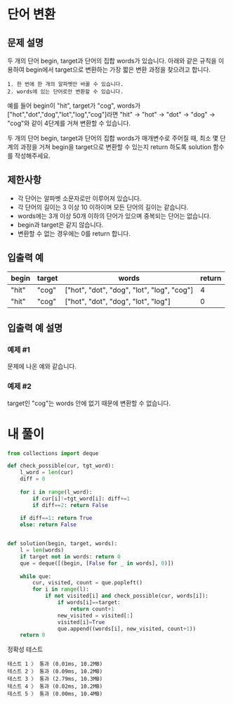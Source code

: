 # 단어 변환
## 문제 설명
두 개의 단어 begin, target과 단어의 집합 words가 있습니다. 아래와 같은 규칙을 이용하여 begin에서 target으로 변환하는 가장 짧은 변환 과정을 찾으려고 합니다.

```
1. 한 번에 한 개의 알파벳만 바꿀 수 있습니다.
2. words에 있는 단어로만 변환할 수 있습니다.
```
예를 들어 begin이 "hit", target가 "cog", words가 ["hot","dot","dog","lot","log","cog"]라면 "hit" -> "hot" -> "dot" -> "dog" -> "cog"와 같이 4단계를 거쳐 변환할 수 있습니다.

두 개의 단어 begin, target과 단어의 집합 words가 매개변수로 주어질 때, 최소 몇 단계의 과정을 거쳐 begin을 target으로 변환할 수 있는지 return 하도록 solution 함수를 작성해주세요.

## 제한사항
- 각 단어는 알파벳 소문자로만 이루어져 있습니다.
- 각 단어의 길이는 3 이상 10 이하이며 모든 단어의 길이는 같습니다.
- words에는 3개 이상 50개 이하의 단어가 있으며 중복되는 단어는 없습니다.
- begin과 target은 같지 않습니다.
- 변환할 수 없는 경우에는 0를 return 합니다.

## 입출력 예
|begin|target|words|return|
|-|-|-|-|
|"hit"|"cog"|["hot", "dot", "dog", "lot", "log", "cog"]|4|
|"hit"|"cog"|["hot", "dot", "dog", "lot", "log"]|0|

## 입출력 예 설명
### 예제 #1
문제에 나온 예와 같습니다.

### 예제 #2
target인 "cog"는 words 안에 없기 때문에 변환할 수 없습니다.

# 내 풀이
```python
from collections import deque

def check_possible(cur, tgt_word):
    l_word = len(cur)
    diff = 0
    
    for i in range(l_word):
        if cur[i]!=tgt_word[i]: diff+=1
        if diff==2: return False
    
    if diff==1: return True
    else: return False


def solution(begin, target, words):
    l = len(words)
    if target not in words: return 0
    que = deque([(begin, [False for _ in words], 0)])
    
    while que:
        cur, visited, count = que.popleft()
        for i in range(l):
            if not visited[i] and check_possible(cur, words[i]):
                if words[i]==target:
                    return count+1
                new_visited = visited[:]
                visited[i]=True
                que.append((words[i], new_visited, count+1))
    return 0
```
정확성  테스트
```
테스트 1 〉	통과 (0.01ms, 10.2MB)
테스트 2 〉	통과 (0.09ms, 10.2MB)
테스트 3 〉	통과 (2.79ms, 10.3MB)
테스트 4 〉	통과 (0.02ms, 10.2MB)
테스트 5 〉	통과 (0.00ms, 10.4MB)
```
